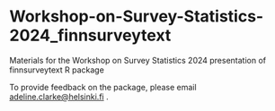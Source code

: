 # Workshop-on-Survey-Statistics-2024_finnsurveytext
Materials for the Workshop on Survey Statistics 2024 presentation of finnsurveytext R package

To provide feedback on the package, please email adeline.clarke@helsinki.fi .
